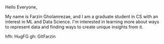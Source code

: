 Hello Everyone,

My name is Farzin Gholamrezae, and I am a graduate student in CS with an interest in ML and Data Science. 
I'm interested in learning more about ways to represent data and finding ways to create
unique insights from it. 

hfh: HugFG
gh: GitFarzin
